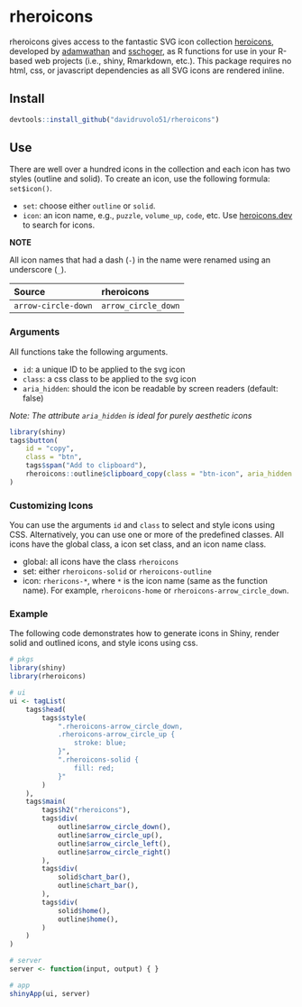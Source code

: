 # rheroicons

rheroicons gives access to the fantastic SVG icon collection [heroicons](https://github.com/refactoringui/heroicons), developed by [adamwathan](https://github.com/adamwathan) and [sschoger](https://github.com/sschoger), as R functions for use in your R-based web projects (i.e., shiny, Rmarkdown, etc.). This package requires no html, css, or javascript dependencies as all SVG icons are rendered inline.

## Install

```r
devtools::install_github("davidruvolo51/rheroicons")
```

## Use

There are well over a hundred icons in the collection and each icon has two styles (outline and solid). To create an icon, use the following formula: `set$icon()`.

- `set`: choose either `outline` or `solid`.
- `icon`: an icon name, e.g., `puzzle`, `volume_up`, `code`, etc. Use [heroicons.dev](https://heroicons.dev) to search for icons.

**NOTE**

All icon names that had a dash (`-`) in the name were renamed using an underscore (`_`).

| Source              | rheroicons 
| :------------------ | :-----
| `arrow-circle-down` | `arrow_circle_down`

### Arguments

All functions take the following arguments.

- `id`: a unique ID to be applied to the svg icon
- `class`: a css class to be applied to the svg icon
- `aria_hidden`: should the icon be readable by screen readers (default: false)

*Note: The attribute `aria_hidden` is ideal for purely aesthetic icons*

```r
library(shiny)
tags$button(
    id = "copy",
    class = "btn",
    tags$span("Add to clipboard"),
    rheroicons::outline$clipboard_copy(class = "btn-icon", aria_hidden = TRUE)
)
```

### Customizing Icons

You can use the arguments `id` and `class` to select and style icons using CSS. Alternatively, you can use one or more of the predefined classes. All icons have the global class, a icon set class, and an icon name class.

- global: all icons have the class `rheroicons`
- set: either `rheroicons-solid` or `rheroicons-outline`
- icon: `rhericons-*`, where `*` is the icon name (same as the function name).  For example, `rheroicons-home` or `rheroicons-arrow_circle_down`.

### Example

The following code demonstrates how to generate icons in Shiny, render solid and outlined icons, and style icons using css. 

```r
# pkgs
library(shiny)
library(rheroicons)

# ui
ui <- tagList(
    tags$head(
        tags$style(
            ".rheroicons-arrow_circle_down,
            .rheroicons-arrow_circle_up {
                stroke: blue;
            }",
            ".rheroicons-solid {
                fill: red;
            }"
        )
    ),
    tags$main(
        tags$h2("rheroicons"),
        tags$div(
            outline$arrow_circle_down(),
            outline$arrow_circle_up(),
            outline$arrow_circle_left(),
            outline$arrow_circle_right()
        ),
        tags$div(
            solid$chart_bar(),
            outline$chart_bar(),
        ),
        tags$div(
            solid$home(),
            outline$home(),
        )
    )
)

# server
server <- function(input, output) { }

# app
shinyApp(ui, server)
```


